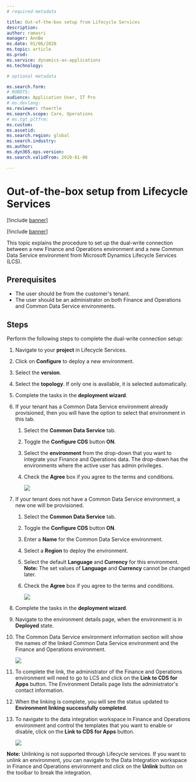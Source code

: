 ```yaml
---
# required metadata

title: Out-of-the-box setup from Lifecycle Services
description: 
author: ramasri
manager: AnnBe
ms.date: 01/06/2020
ms.topic: article
ms.prod: 
ms.service: dynamics-ax-applications
ms.technology: 

# optional metadata

ms.search.form: 
# ROBOTS: 
audience: Application User, IT Pro
# ms.devlang: 
ms.reviewer: rhaertle
ms.search.scope: Core, Operations
# ms.tgt_pltfrm: 
ms.custom: 
ms.assetid: 
ms.search.region: global
ms.search.industry: 
ms.author: 
ms.dyn365.ops.version: 
ms.search.validFrom: 2020-01-06

---
```


# Out-of-the-box setup from Lifecycle Services

[!include [banner](../../includes/banner.md)]

[!include [banner](../../includes/preview-banner.md)]

This topic explains the procedure to set up the dual-write connection between a new Finance and Operations environment and a new Common Data Service environment from Microsoft Dynamics Lifecycle Services (LCS).

## Prerequisites

- The user should be from the customer's tenant.
- The user should be an administrator on both Finance and Operations and Common Data Service environments.

## Steps

Perform the following steps to complete the dual-write connection setup:
1. Navigate to your **project** in Lifecycle Services.
2. Click on **Configure** to deploy a new environment.
3. Select the **version**. 
4. Select the **topology**. If only one is available, it is selected automatically.
5. Complete the tasks in the **deployment wizard**. 
6. If your tenant has a Common Data Service environment already provisioned, then you will have the option to select that environment in this tab. 
    1. Select the **Common Data Service** tab.
    2. Toggle the **Configure CDS** button **ON**.
    3. Select the **environment** from the drop-down that you want to integrate your Finance and Operations data. The drop-down has the environments where the active user has admin privileges.
    4. Check the **Agree** box if you agree to the terms and conditions.
    
        ![](../media/dual_write_setup_002.jpg)
        
7. If your tenant does not have a Common Data Service environment, a new one will be provisioned.
    1. Select the **Common Data Service** tab.
    2. Toggle the **Configure CDS** button **ON**.
    3. Enter a **Name** for the Common Data Service environment.
    4. Select a **Region** to deploy the environment.
    5. Select the default **Language** and **Currency** for this environment. **Note:** The set values of **Language** and **Currency** cannot be changed later.
    6. Check the **Agree** box if you agree to the terms and conditions.
    
        ![](../media/dual_write_setup_003.jpg)
        
8. Complete the tasks in the **deployment wizard**. 

9. Navigate to the environment details page, when the environment is in **Deployed** state.
10. The Common Data Service environment information section will show the names of the linked Common Data Service environment and the Finance and Operations environment.

    ![](../media/dual_write_setup_004.jpg)
    
11. To complete the link, the administrator of the Finance and Operations environment will need to go to LCS and click on the **Link to CDS for Apps** button. The Environment Details page lists the administrator's contact information.
12. When the linking is complete, you will see the status updated to **Environment linking successfully completed**.
13. To navigate to the data integration workspace in Finance and Operations environment and control the templates that you want to enable or disable, click on the **Link to CDS for Apps** button.    

    ![](../media/dual_write_setup_005.jpg)
    
**Note:** Unlinking is not supported through Lifecycle services. If you want to unlink an environment, you can navigate to the Data Integration workspace in Finance and Operations environment and click on the **Unlink** button on the toolbar to break the integration.


